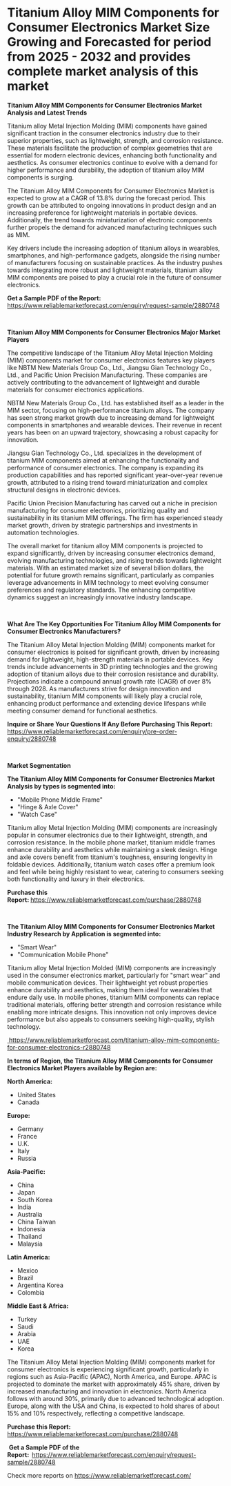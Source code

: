 <p><h1>Titanium Alloy MIM Components for Consumer Electronics Market Size Growing and Forecasted for period from 2025 - 2032 and provides complete market analysis of this market</h1></p><p><strong>Titanium Alloy MIM Components for Consumer Electronics Market Analysis and Latest Trends</strong></p>
<p><p>Titanium alloy Metal Injection Molding (MIM) components have gained significant traction in the consumer electronics industry due to their superior properties, such as lightweight, strength, and corrosion resistance. These materials facilitate the production of complex geometries that are essential for modern electronic devices, enhancing both functionality and aesthetics. As consumer electronics continue to evolve with a demand for higher performance and durability, the adoption of titanium alloy MIM components is surging.</p><p>The Titanium Alloy MIM Components for Consumer Electronics Market is expected to grow at a CAGR of 13.8% during the forecast period. This growth can be attributed to ongoing innovations in product design and an increasing preference for lightweight materials in portable devices. Additionally, the trend towards miniaturization of electronic components further propels the demand for advanced manufacturing techniques such as MIM.</p><p>Key drivers include the increasing adoption of titanium alloys in wearables, smartphones, and high-performance gadgets, alongside the rising number of manufacturers focusing on sustainable practices. As the industry pushes towards integrating more robust and lightweight materials, titanium alloy MIM components are poised to play a crucial role in the future of consumer electronics.</p></p>
<p><strong>Get a Sample PDF of the Report:&nbsp;</strong> <a href="https://www.reliablemarketforecast.com/enquiry/request-sample/2880748?utm_campaign=3352&utm_medium=2&utm_source=Github&utm_content=ia&utm_term=12032025&utm_id=titanium-alloy-mim-components-for-consumer-electronics">https://www.reliablemarketforecast.com/enquiry/request-sample/2880748</a></p>
<p>&nbsp;</p>
<p><strong>Titanium Alloy MIM Components for Consumer Electronics Major Market Players</strong></p>
<p><p>The competitive landscape of the Titanium Alloy Metal Injection Molding (MIM) components market for consumer electronics features key players like NBTM New Materials Group Co., Ltd., Jiangsu Gian Technology Co., Ltd., and Pacific Union Precision Manufacturing. These companies are actively contributing to the advancement of lightweight and durable materials for consumer electronics applications.</p><p>NBTM New Materials Group Co., Ltd. has established itself as a leader in the MIM sector, focusing on high-performance titanium alloys. The company has seen strong market growth due to increasing demand for lightweight components in smartphones and wearable devices. Their revenue in recent years has been on an upward trajectory, showcasing a robust capacity for innovation.</p><p>Jiangsu Gian Technology Co., Ltd. specializes in the development of titanium MIM components aimed at enhancing the functionality and performance of consumer electronics. The company is expanding its production capabilities and has reported significant year-over-year revenue growth, attributed to a rising trend toward miniaturization and complex structural designs in electronic devices.</p><p>Pacific Union Precision Manufacturing has carved out a niche in precision manufacturing for consumer electronics, prioritizing quality and sustainability in its titanium MIM offerings. The firm has experienced steady market growth, driven by strategic partnerships and investments in automation technologies.</p><p>The overall market for titanium alloy MIM components is projected to expand significantly, driven by increasing consumer electronics demand, evolving manufacturing technologies, and rising trends towards lightweight materials. With an estimated market size of several billion dollars, the potential for future growth remains significant, particularly as companies leverage advancements in MIM technology to meet evolving consumer preferences and regulatory standards. The enhancing competitive dynamics suggest an increasingly innovative industry landscape.</p></p>
<p>&nbsp;</p>
<p><strong>What Are The Key Opportunities For Titanium Alloy MIM Components for Consumer Electronics Manufacturers?</strong></p>
<p><p>The Titanium Alloy Metal Injection Molding (MIM) components market for consumer electronics is poised for significant growth, driven by increasing demand for lightweight, high-strength materials in portable devices. Key trends include advancements in 3D printing technologies and the growing adoption of titanium alloys due to their corrosion resistance and durability. Projections indicate a compound annual growth rate (CAGR) of over 8% through 2028. As manufacturers strive for design innovation and sustainability, titanium MIM components will likely play a crucial role, enhancing product performance and extending device lifespans while meeting consumer demand for functional aesthetics.</p></p>
<p><strong>Inquire or Share Your Questions If Any Before Purchasing This Report:</strong> <a href="https://www.reliablemarketforecast.com/enquiry/pre-order-enquiry/2880748?utm_campaign=3352&utm_medium=2&utm_source=Github&utm_content=ia&utm_term=12032025&utm_id=titanium-alloy-mim-components-for-consumer-electronics">https://www.reliablemarketforecast.com/enquiry/pre-order-enquiry/2880748</a></p>
<p>&nbsp;</p>
<p><strong>Market Segmentation</strong></p>
<p><strong>The Titanium Alloy MIM Components for Consumer Electronics Market Analysis by types is segmented into:</strong></p>
<p><ul><li>"Mobile Phone Middle Frame"</li><li>"Hinge & Axle Cover"</li><li>"Watch Case"</li></ul></p>
<p><p>Titanium alloy Metal Injection Molding (MIM) components are increasingly popular in consumer electronics due to their lightweight, strength, and corrosion resistance. In the mobile phone market, titanium middle frames enhance durability and aesthetics while maintaining a sleek design. Hinge and axle covers benefit from titanium's toughness, ensuring longevity in foldable devices. Additionally, titanium watch cases offer a premium look and feel while being highly resistant to wear, catering to consumers seeking both functionality and luxury in their electronics.</p></p>
<p><strong>Purchase this Report:&nbsp;</strong><a href="https://www.reliablemarketforecast.com/purchase/2880748?utm_campaign=3352&utm_medium=2&utm_source=Github&utm_content=ia&utm_term=12032025&utm_id=titanium-alloy-mim-components-for-consumer-electronics">https://www.reliablemarketforecast.com/purchase/2880748</a></p>
<p>&nbsp;</p>
<p><strong>The Titanium Alloy MIM Components for Consumer Electronics Market Industry Research by Application is segmented into:</strong></p>
<p><ul><li>"Smart Wear"</li><li>"Communication Mobile Phone"</li></ul></p>
<p><p>Titanium alloy Metal Injection Molded (MIM) components are increasingly used in the consumer electronics market, particularly for "smart wear" and mobile communication devices. Their lightweight yet robust properties enhance durability and aesthetics, making them ideal for wearables that endure daily use. In mobile phones, titanium MIM components can replace traditional materials, offering better strength and corrosion resistance while enabling more intricate designs. This innovation not only improves device performance but also appeals to consumers seeking high-quality, stylish technology.</p></p>
<p><a href="https://www.reliablemarketforecast.com/titanium-alloy-mim-components-for-consumer-electronics-r2880748?utm_campaign=3352&utm_medium=2&utm_source=Github&utm_content=ia&utm_term=12032025&utm_id=titanium-alloy-mim-components-for-consumer-electronics">&nbsp;https://www.reliablemarketforecast.com/titanium-alloy-mim-components-for-consumer-electronics-r2880748</a></p>
<p><strong>In terms of Region, the Titanium Alloy MIM Components for Consumer Electronics Market Players available by Region are:</strong></p>
<p>
    <p> <strong> North America: </strong>
        <ul>
            <li>United States</li>
            <li>Canada</li>
        </ul>
        </p> 
    <p> <strong> Europe: </strong>
        <ul>
            <li>Germany</li>
            <li>France</li>
            <li>U.K.</li>
            <li>Italy</li>
            <li>Russia</li>
        </ul>
        </p> 
    <p> <strong> Asia-Pacific: </strong>
        <ul>
            <li>China</li>
            <li>Japan</li>
            <li>South Korea</li>
            <li>India</li>
            <li>Australia</li>
            <li>China Taiwan</li>
            <li>Indonesia</li>
            <li>Thailand</li>
            <li>Malaysia</li>
        </ul>
        </p> 
    <p> <strong> Latin America: </strong>
        <ul>
            <li>Mexico</li>
            <li>Brazil</li>
            <li>Argentina Korea</li>
            <li>Colombia</li>
        </ul>
        </p> 
    <p> <strong> Middle East & Africa: </strong>
        <ul>
            <li>Turkey</li>
            <li>Saudi</li>
            <li>Arabia</li>
            <li>UAE</li>
            <li>Korea</li>
        </ul>
    </p>
    </p>
<p><p>The Titanium Alloy Metal Injection Molding (MIM) components market for consumer electronics is experiencing significant growth, particularly in regions such as Asia-Pacific (APAC), North America, and Europe. APAC is projected to dominate the market with approximately 45% share, driven by increased manufacturing and innovation in electronics. North America follows with around 30%, primarily due to advanced technological adoption. Europe, along with the USA and China, is expected to hold shares of about 15% and 10% respectively, reflecting a competitive landscape.</p></p>
<p><strong>Purchase this Report: </strong><a href="https://www.reliablemarketforecast.com/purchase/2880748?utm_campaign=3352&utm_medium=2&utm_source=Github&utm_content=ia&utm_term=12032025&utm_id=titanium-alloy-mim-components-for-consumer-electronics">https://www.reliablemarketforecast.com/purchase/2880748</a></p>
<p>&nbsp;<strong>Get a Sample PDF of the Report:&nbsp;&nbsp;</strong><a href="https://www.reliablemarketforecast.com/enquiry/request-sample/2880748?utm_campaign=3352&utm_medium=2&utm_source=Github&utm_content=ia&utm_term=12032025&utm_id=titanium-alloy-mim-components-for-consumer-electronics">https://www.reliablemarketforecast.com/enquiry/request-sample/2880748</a></p>
<p><strong></strong></p>
<p>Check more reports on <a href="https://www.reliablemarketforecast.com/?utm_campaign=3352&utm_medium=2&utm_source=Github&utm_content=ia&utm_term=12032025&utm_id=titanium-alloy-mim-components-for-consumer-electronics">https://www.reliablemarketforecast.com/</a></p>